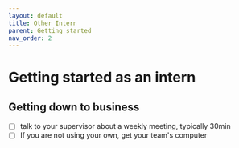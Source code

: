 ```yaml
---
layout: default
title: Other Intern
parent: Getting started
nav_order: 2
---
```


# Getting started as an intern

## Getting down to business

- [ ] talk to your supervisor about a weekly meeting, typically 30min
- [ ] If you are not using your own, get your team's computer

<!--- Scripts that are required for this specific page. It won't be displayed. Keep that section after all markdown.
-->
<script>
/*Enables the checkboxes*/
var inp = document.getElementsByTagName("input");
for (var i = 0; i < inp.length; i++) {
    if ( inp[i].type == "checkbox" ) {
        inp[i].disabled=false;
    }
}
</script>
